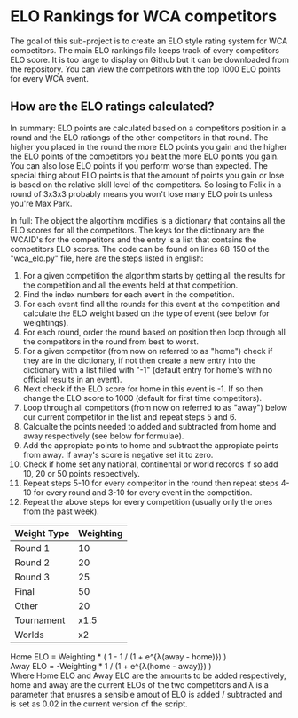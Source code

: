 # ELO Rankings for WCA competitors
The goal of this sub-project is to create an ELO style rating system for WCA competitors. The main ELO rankings file keeps track of every competitors ELO score. It is too large to
display on Github but it can be downloaded from the repository. You can view the competitors with the top 1000 ELO points for every WCA event.

## How are the ELO ratings calculated?
In summary: ELO points are calculated based on a competitors position in a round and the ELO rationgs of the other competitors in that round. The higher you placed 
in the round the more ELO points you gain and the higher the ELO points of the competitors you beat the more ELO points you gain. You can also lose ELO points if you perform worse 
than expected. The special thing about ELO points is that the amount of points you gain or lose is based on the relative skill level of the competitors. So losing to Felix in a 
round of 3x3x3 probably means you won't lose many ELO points unless you're Max Park.

In full: The object the algortihm modifies is a dictionary that contains all the ELO scores for all the competitors. The keys for the dictionary are the WCAID's for the 
competitors and the entry is a list that contains the competitors ELO scores. The code can be found on lines 68-150 of the "wca_elo.py" file, here are the steps listed in english:
1. For a given competition the algorithm starts by getting all the results for the competition and all the events held at that competition.  
2. Find the index numbers for each event in the competition.
3. For each event find all the rounds for this event at the competition and calculate the ELO weight based on the type of event (see below for weightings).
4. For each round, order the round based on position then loop through all the competitors in the round from best to worst.
5. For a given competitor (from now on referred to as "home") check if they are in the dictionary, if not then create a new entry into the dictionary with a list filled with "-1" 
 (default entry for home's with no official results in an event).
6. Next check if the ELO score for home in this event is -1. If so then change the ELO score to 1000 (default for first time competitors).
7. Loop through all competitors (from now on referred to as "away") below our current competitor in the list and repeat steps 5 and 6.
8. Calcualte the points needed to added and subtracted from home and away respectively (see below for formulae).
9. Add the appropiate points to home and subtract the appropiate points from away. If away's score is negative set it to zero.
10. Check if home set any national, continental or world records if so add 10, 20 or 50 points respectively.
11. Repeat steps 5-10 for every competitor in the round then repeat steps 4-10 for every round and 3-10 for every event in the competition.
12. Repeat the above steps for every competition (usually only the ones from the past week).

Weight Type | Weighting
---|---
Round 1 | 10
Round 2 | 20
Round 3 | 25
Final | 50
Other | 20
Tournament | x1.5
Worlds | x2

Home ELO = Weighting * ( 1 - 1 / (1 + e^{λ(away - home)}) ) \
Away ELO = -Weighting * 1 / (1 + e^{λ(home - away)}) ) \
Where Home ELO and Away ELO are the amounts to be added respectively, home and away are the current ELOs of the two competitors and λ is a parameter that enusres a sensible
amout of ELO is added / subtracted and is set as 0.02 in the current version of the script.
